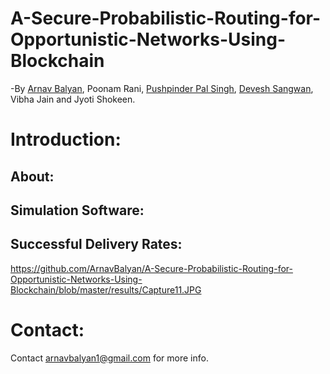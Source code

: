 # A-Secure-Probabilistic-Routing-for-Opportunistic-Networks-Using-Blockchain
-By [Arnav Balyan](https://github.com/ArnavBalyan), Poonam Rani, [Pushpinder Pal Singh](https://github.com/pushpinderpalsingh), [Devesh Sangwan](https://github.com/deveshsangwan), Vibha Jain and Jyoti Shokeen.
# Introduction:
## About:
## Simulation Software:
## Successful Delivery Rates:
https://github.com/ArnavBalyan/A-Secure-Probabilistic-Routing-for-Opportunistic-Networks-Using-Blockchain/blob/master/results/Capture11.JPG

# Contact:
Contact [arnavbalyan1@gmail.com](mailto:arnavbalyan1@gmail.com) for more info.

